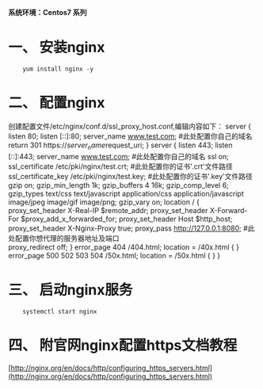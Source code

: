 **系统环境：Centos7 系列**

# 一、	安装nginx
		yum install nginx -y

# 二、	配置nginx
创建配置文件/etc/nginx/conf.d/ssl_proxy_host.conf,编辑内容如下：
		server {
			listen       80;
			listen       [::]:80;
			server_name  www.test.com;                      #此处配置你自己的域名
			return 301 https://$server_name$request_uri;
			}
		server {
			listen       443;
			listen       [::]:443;
			server_name  www.test.com;                      #此处配置你自己的域名
			ssl on;
			ssl_certificate /etc/pki/nginx/test.crt;        #此处配置你的证书'.crt'文件路径
			ssl_certificate_key /etc/pki/nginx/test.key;    #此处配置你的证书'.key'文件路径
			gzip on;
			gzip_min_length 1k;
			gzip_buffers 4 16k;
			gzip_comp_level 6;
			gzip_types text/css text/javascript application/css application/javascript image/jpeg image/gif image/png;
			gzip_vary on;
			location / {
				proxy_set_header X-Real-IP $remote_addr;
				proxy_set_header X-Forward-For $proxy_add_x_forwarded_for;
				proxy_set_header Host $http_host;
				proxy_set_header X-Nginx-Proxy true;
				proxy_pass http://127.0.0.1:8080;           #此处配置你想代理的服务器地址及端口       
				proxy_redirect off;
			}
			error_page 404 /404.html;
				location = /40x.html {
			}
			error_page 500 502 503 504 /50x.html;
				location = /50x.html {
			}
		}
# 三、	启动nginx服务
		systemctl start nginx

# 四、   附官网nginx配置https文档教程
[http://nginx.org/en/docs/http/configuring_https_servers.html](http://nginx.org/en/docs/http/configuring_https_servers.html)




